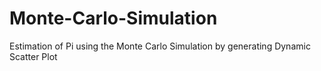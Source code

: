 # Monte-Carlo-Simulation
Estimation of Pi using the Monte Carlo Simulation by generating Dynamic Scatter Plot
